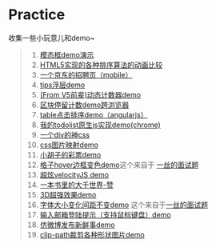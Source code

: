 Practice
========

收集一些小玩意儿和demo~

> 1. [模态框demo演示](https://rawgithub.com/zhangmengxue/Practice/master/%E6%A8%A1%E6%80%81%E6%A1%86.html)
> 2. [HTML5实现的各种排序算法的动画比较](http://www.webhek.com/misc/comparison-sort/)
> 3. [一个京东的招聘页（mobile）](http://zhaopin.jd.com/h5/index.html?from=timeline&isappinstalled=0&ADUIN=673013891&ADSESSION=1411958103&ADTAG=CLIENT.QQ.5359_.0&ADPUBNO=26397)
> 4. [tips浮层demo](https://rawgithub.com/zhangmengxue/Practice/master/tip%E6%B5%AE%E5%B1%82.html)
> 5. [(From V5前辈)动态计数器demo](https://rawgithub.com/zhangmengxue/Practice/master/%E8%AE%A1%E6%95%B0%E5%99%A8.html)
> 6. [区块停留计数demo跨浏览器](https://rawgithub.com/zhangmengxue/Practice/master/%E5%8C%BA%E5%9D%97%E5%81%9C%E7%95%99%E8%AE%A1%E6%95%B0%E8%B7%A8%E6%B5%8F%E8%A7%88%E5%99%A8%E5%AE%9E%E7%8E%B0.html)
> 7. [table点击排序demo（angularjs）](https://rawgithub.com/zhangmengxue/Practice/master/table%E7%82%B9%E5%87%BB%E6%8E%92%E5%BA%8Fangular%E5%AE%9E%E7%8E%B0.html)
> 8. [我的todolist原生js实现demo(chrome)](https://rawgithub.com/zhangmengxue/Practice/master/todolist.html)
> 9. [一个div的神css](http://a.singlediv.com/)
> 10. [css图片映射demo](https://rawgithub.com/zhangmengxue/Practice/master/css%E5%9B%BE%E5%83%8F%E6%98%A0%E5%B0%84demo.html)
> 11. [小胡子的彩票demo](http://qianduannotes.sinaapp.com/ssc/)
> 12. [格子hover边框变色demo](https://rawgithub.com/zhangmengxue/Practice/master/%E6%A0%BC%E5%AD%90hover%E5%8F%98%E8%89%B2demo.html)这个来自于 [一丝的面试题](http://weibo.com/1397442732/z8kZO6DPZ?type=comment#_rnd1416204249030)
> 13. [超炫velocityJS demo](http://runjs.cn/detail/vwsapkkt) 
> 14. [一本书里的大千世界-赞](http://www.webhek.com/misc/creativeguidebook/)
> 15. [3D超强效果demo](http://www.17sucai.com/preview/147469/2014-06-19/3D_Animation/index.html)
> 16. [字体大小变化间距不变demo](https://rawgit.com/zhangmengxue/Practice/master/%E6%94%B9%E5%8F%98%E5%AD%97%E4%BD%93%E5%A4%A7%E5%B0%8F%E9%97%B4%E8%B7%9D%E4%B8%8D%E5%8F%98demo.html) 这个来自于[一丝的面试题](http://weibo.com/1397442732/z8xDU9uHS?type=comment#_rnd1416200594911)
> 17. <a href="https://rawgithub.com/zhangmengxue/Practice/master/%E5%8E%9F%E7%94%9Fjs%E8%BE%93%E5%85%A5%E9%82%AE%E7%AE%B1%E6%8F%90%E7%A4%BA(%E7%B1%BB%E5%BE%AE%E5%8D%9A).html">输入邮箱登陆提示（支持鼠标键盘）demo</a>
> 18. [仿微博发布新鲜事demo](https://rawgithub.com/zhangmengxue/Practice/master/js%E8%AE%A1%E6%95%B0%E5%8F%91%E5%B8%83.html)
> 19. [clip-path裁剪各种形状图片demo](https://rawgit.com/zhangmengxue/Practice/master/clip-path%E7%A5%9E%E6%8A%80%E5%B7%A7.html)
